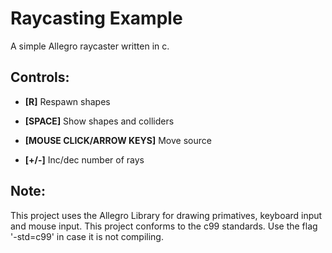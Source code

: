 # Raycasting Example
A simple Allegro raycaster written in c.

## Controls:
+ **[R]** Respawn shapes

+ **[SPACE]** Show shapes and colliders

+ **[MOUSE CLICK/ARROW KEYS]** Move source

+ **[+/-]** Inc/dec number of rays

## Note:
This project uses the Allegro Library for drawing primatives, keyboard input and mouse input.
This project conforms to the c99 standards. Use the flag '-std=c99' in case it is not compiling.
